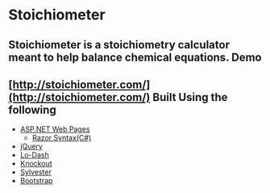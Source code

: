 Stoichiometer
=============
Stoichiometer is a stoichiometry calculator meant to help balance chemical equations.
Demo
----
[http://stoichiometer.com/](http://stoichiometer.com/)
Built Using the following
-------------------------
+ [ASP.NET Web Pages](http://www.asp.net/web-pages)
  + [Razor Syntax(C#)](http://www.asp.net/web-pages/overview/getting-started/introducing-razor-syntax-(c))
+ [jQuery](http://jquery.com/)
+ [Lo-Dash](http://lodash.com/)
+ [Knockout](http://knockoutjs.com/)
+ [Sylvester](http://sylvester.jcoglan.com/)
+ [Bootstrap](http://getbootstrap.com/)

